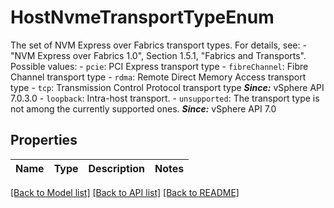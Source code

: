 # HostNvmeTransportTypeEnum

The set of NVM Express over Fabrics transport types.  For details, see: - \"NVM Express over Fabrics 1.0\", Section 1.5.1,   \"Fabrics and Transports\".    Possible values: - `pcie`: PCI Express transport type - `fibreChannel`: Fibre Channel transport type - `rdma`: Remote Direct Memory Access transport type - `tcp`: Transmission Control Protocol transport type      ***Since:*** vSphere API 7.0.3.0 - `loopback`: Intra-host transport. - `unsupported`: The transport type is not among the currently supported ones.    ***Since:*** vSphere API 7.0 

## Properties
Name | Type | Description | Notes
------------ | ------------- | ------------- | -------------

[[Back to Model list]](../README.md#documentation-for-models) [[Back to API list]](../README.md#documentation-for-api-endpoints) [[Back to README]](../README.md)


